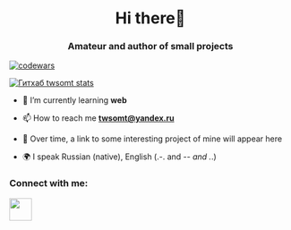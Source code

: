 <h1 align="center">Hi there👋</h1>
<h3 align="center">Amateur and author of small projects</h3>

[![codewars](https://www.codewars.com/users/twsomt/badges/small)](https://www.codewars.com/users/twsomt)  

[![Гитхаб twsomt stats](https://github-readme-stats.vercel.app/api?username=twsomt)](https://github.com/twsomt/django4)

- 🌱 I’m currently learning **web**

- 📫 How to reach me **twsomt@yandex.ru**

- 📄 Over time, a link to some interesting project of mine will appear here

- 🌍 I speak Russian (native), English (.-. and -_- and ._.)

### Connect with me:
<p align="left">
<a href="https://t.me/twsomt">
<img src="https://www.svgrepo.com/show/354443/telegram.svg" width="40" height="40"
</a>
</p>
